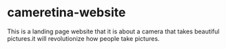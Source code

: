 # cameretina-website
This is a landing page website that it is about a camera that takes beautiful pictures.it will revolutionize how people take pictures.
